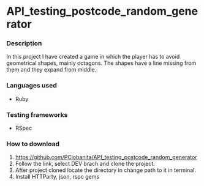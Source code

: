 # API_testing_postcode_random_generator

### Description
In this project I have created a game in which the player has to avoid geometrical shapes, mainly octagons. The shapes have a line missing from them and they expand from middle.

### Languages used
* Ruby

### Testing frameworks
* RSpec

### How to download
1. https://github.com/PCiobanita/API_testing_postcode_random_generator
2. Follow the link, select DEV brach and clone the project.
3. After project cloned locate the directory in change path to it in terminal.
4. Install HTTParty, json, rspc gems
